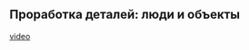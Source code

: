 ## Проработка деталей: люди и объекты

[video](https://player.softculture.cc/embed/online/DIK/DIK_1.1.11_L4-14_People_and_Objects)